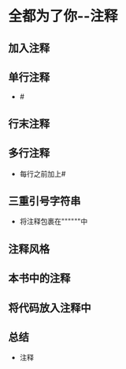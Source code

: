 # 全都为了你--注释
## 加入注释
## 单行注释
- \#
## 行末注释
## 多行注释
- 每行之前加上#
## 三重引号字符串
- 将注释包裹在""""""中
## 注释风格
## 本书中的注释
## 将代码放入注释中
## 总结
- 注释